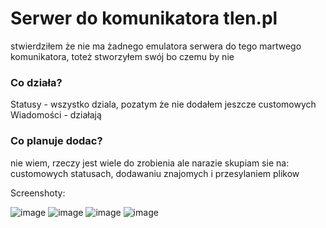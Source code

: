 # Serwer do komunikatora tlen.pl
stwierdziłem że nie ma żadnego emulatora serwera do tego martwego komunikatora, toteż stworzyłem swój bo czemu by nie


### Co działa?
Statusy - wszystko dziala, pozatym że nie dodałem jeszcze customowych<br/>
Wiadomości - działają

### Co planuje dodac?
nie wiem, rzeczy jest wiele do zrobienia ale narazie skupiam sie na: customowych statusach, dodawaniu znajomych i przesylaniem plikow

Screenshoty:

![image](https://github.com/Zordon1337/TlenSRV/assets/65111609/923472d2-46f4-408f-9a29-57714f0a645d)
![image](https://github.com/Zordon1337/TlenSRV/assets/65111609/c7d8032d-286a-4fbf-a773-5d5eed068229)
![image](https://github.com/Zordon1337/TlenSRV/assets/65111609/b4e3549a-7f09-4b05-9812-9b25e556e59e)
![image](https://github.com/Zordon1337/TlenSRV/assets/65111609/16ca3444-85c9-4e9d-8e19-0955bea623c1)
